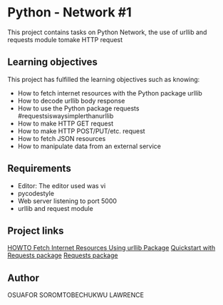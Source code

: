 # Python - Network #1 
This project contains tasks on Python Network, the use of urllib and requests module tomake HTTP request

## Learning objectives
This project has fulfilled the learning objectives such as knowing:
* How to fetch internet resources with the Python package urllib
* How to decode urllib body response
* How to use the Python package requests #requestsiswaysimplerthanurllib
* How to make HTTP GET request
* How to make HTTP POST/PUT/etc. request
* How to fetch JSON resources
* How to manipulate data from an external service
## Requirements
* Editor: The editor used was vi
* pycodestyle
* Web server listening to port 5000
* urllib and request module
## Project links
[HOWTO Fetch Internet Resources Using urllib Package](https://docs.python.org/3/howto/urllib2.html#)
[Quickstart with Requests package](https://requests.readthedocs.io/en/latest/user/quickstart/#make-a-request)
[Requests package](https://pypi.org/project/requests/)
## Author
OSUAFOR SOROMTOBECHUKWU LAWRENCE
